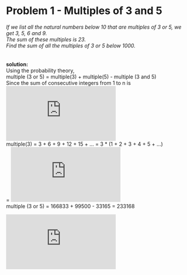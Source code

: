 # Problem 1 - Multiples of 3 and 5  

_If we list all the natural numbers below 10 that are multiples of 3 or 5, we get 3, 5, 6 and 9._  
_The sum of these multiples is 23._  
_Find the sum of all the multiples of 3 or 5 below 1000._  
<br /><br />
**solution:**  
Using the probability theory,  
multiple (3 or 5) = multiple(3) + multiple(5) - multiple (3 and 5)  
Since the sum of consecutive integers from 1 to n is  
![equation](http://www.sciweavers.org/tex2img.php?eq=%5Cfrac%7Bn%28n%2B1%29%7D%7B2%7D%20&bc=White&fc=Black&im=jpg&fs=12&ff=arev&edit=0)  
multiple(3) = 3 + 6 + 9 + 12 + 15 + ... = 3 * (1 + 2 + 3 + 4 + 5 + ...)  
= ![equation](http://www.sciweavers.org/tex2img.php?eq=3%2A%5Cfrac%7Bn%28n%2B1%29%7D%7B2%7D%20&bc=White&fc=Black&im=jpg&fs=12&ff=arev&edit=0)  
multiple (3 or 5) = 166833 + 99500 - 33165 = 233168

![equation](http://www.sciweavers.org/tex2img.php?eq=%20x%5E%7Bk%7D%20%20f%27%20&bc=White&fc=Black&im=jpg&fs=12&ff=arev&edit=0)
